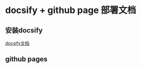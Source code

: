 # docsify + github page 部署文档

## 安装docsify

[docsify文档](https://docsify.js.org/#/zh-cn/quickstart)

## github pages
